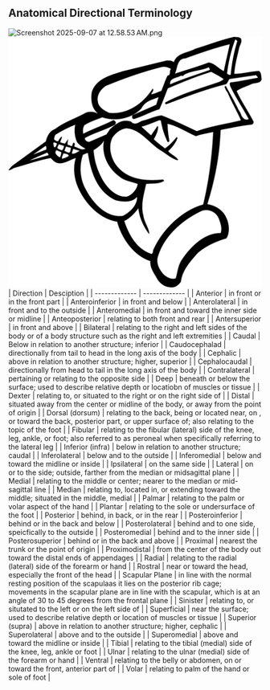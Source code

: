 ## Anatomical Directional Terminology
![Screenshot 2025-09-07 at 12.58.53 AM.png](:/2492f8a00cb449b6bade39a91cfe2b71)
![hand-darts-throwing-clip-art-hand-drawn-lines-throwing-darts-be753170df04d0a977a74cfcfaa36de9.png](https://github.com/erdsmabilog/erdsmabilog/blob/main/07ac2d7a230a45d2b5f959f382c4f581.png)
| Direction  | Desciption |
| ------------- | ------------- |
| Anterior  | in front or in the front part  |
| Anteroinferior  | in front and below  |
| Anterolateral  | in front and to the outside  |
| Anteromedial  | in front and toward the inner side or midline  |
| Anteoposterior  | relating to both front and rear  |
| Antersuperior | in front and above  |
| Bilateral  | relating to the right and left sides of the body or of a body structure such as the right and left extremities  |
| Caudal  | Below in relation to another structure; inferior  |
| Caudocephalad  | directionally from tail to head in the long axis of the body  |
| Cephalic  | above in relation to another structure; higher, superior  |
| Cephalocaudal  | directionally from head to tail in the long axis of the body  |
| Contralateral  | pertaining or relating to the opposite side  |
| Deep  | beneath or below the surface; used to describe relative depth or locatiobn of muscles or tissue  |
| Dexter  | relating to, or situated to the right or on the right side of  |
| Distal  | situated away from the center or midline of the body, or away from the point of origin  |
| Dorsal (dorsum) | relating to the back, being or located near, on , or  toward the back, posterior part, or upper surface of; also relating to the topic of the foot  |
| Fibular | relating to the fibular  (lateral) side of the knee, leg, ankle, or foot; also referred to as peroneal when specifically referring to the lateral leg  |
| Inferior (infra)  | below in relation to another structure; caudal  |
| Inferolateral  | below and to the outside  |
| Inferomedial  | below and toward the midline or inside |
| Ipsilateral  | on the same side  |
| Lateral  | on or to the side; outside, farther from the median or midsagittal plane  |
| Medial | relating to the middle or center; nearer to the median or mid-sagittal line  |
| Median  | relating to, located in, or extending toward the middle; situated in the middle, medial  |
| Palmar  | relating to the palm or volar aspect of the hand  |
| Plantar  | relating to the sole or undersurface of the foot  |
| Posterior  | behind, in back, or in the rear  |
| Posteroinferior  | behind or in the back and below  |
| Posterolateral  | behind and to one side, speicfically to the outside  |
| Posteromedial  | behind and to the inner side |
| Posterosuperior  | behind or in the back and above  |
| Proximal  | nearest the trunk or the point of origin  |
| Proximodistal  | from the center of the body out toward the distal ends of appendages  |
| Radial  | relating to the radial (lateral) side of the forearm or hand  |
| Rostral  | near or toward the head, especially the front of the head  |
| Scapular Plane  | in line with the normal resting position of the scapulaas it lies on the posterior rib cage; movements in the scapular plane are in line with the scapular, which is at an angle of 30 to 45 degrees from the frontal plane  |
| Sinister  | relating to, or situtated to the left or on the left side of  |
| Superficial  | near the surface; used to describe relative depth or location of muscles or tissue  |
| Superior (supra)  | above in relation to another structure; higher, cephalic  |
| Superolateral  | above and to the outside  |
| Superomedial  | above and toward the midline or inside  |
| Tibial | relating to the tibial (medial) side of the knee, leg, ankle or foot  |
| Ulnar  | relating to the ulnar (medial) side of the forearm or hand  |
| Ventral  | relating to the belly or abdomen, on or toward the front, anterior part of  |
| Volar  | relating to palm of the hand or sole of foot  |

